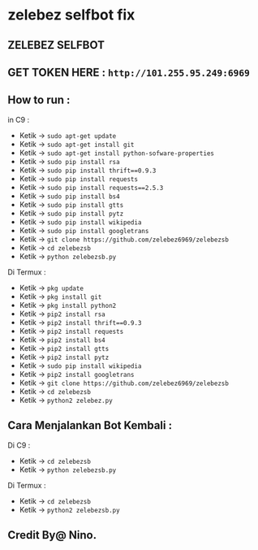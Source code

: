 # zelebez selfbot fix
ZELEBEZ SELFBOT
------
GET TOKEN HERE : `http://101.255.95.249:6969`
------
How to run  :
------
in C9 :
- Ketik -> `sudo apt-get update`
- Ketik -> `sudo apt-get install git`
- Ketik -> `sudo apt-get install python-sofware-properties`
- Ketik -> `sudo pip install rsa`
- Ketik -> `sudo pip install thrift==0.9.3`
- Ketik -> `sudo pip install requests`
- Ketik -> `sudo pip install requests==2.5.3`
- Ketik -> `sudo pip install bs4`
- Ketik -> `sudo pip install gtts`
- Ketik -> `sudo pip install pytz`
- Ketik -> `sudo pip install wikipedia`
- Ketik -> `sudo pip install googletrans`
- Ketik -> `git clone https://github.com/zelebez6969/zelebezsb`
- Ketik -> `cd zelebezsb`
- Ketik -> `python zelebezsb.py`

Di Termux :
- Ketik -> `pkg update`
- Ketik -> `pkg install git`
- Ketik -> `pkg install python2`
- Ketik -> `pip2 install rsa`
- Ketik -> `pip2 install thrift==0.9.3`
- Ketik -> `pip2 install requests`
- Ketik -> `pip2 install bs4`
- Ketik -> `pip2 install gtts`
- Ketik -> `pip2 install pytz`
- Ketik -> `sudo pip install wikipedia`
- Ketik -> `pip2 install googletrans`
- Ketik -> `git clone https://github.com/zelebez6969/zelebezsb`
- Ketik -> `cd zelebezsb`
- Ketik -> `python2 zelebez.py`

Cara Menjalankan Bot Kembali :
------
Di C9 :
- Ketik -> `cd zelebezsb`
- Ketik -> `python zelebezsb.py`

Di Termux :
- Ketik -> `cd zelebezsb`
- Ketik -> `python2 zelebezsb.py`


Credit By@ Nino.
------

